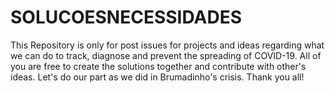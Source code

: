 # SOLUCOESNECESSIDADES
This Repository is only for post issues for projects and ideas regarding what we can do to track, diagnose and prevent 
the spreading of COVID-19.
All of you are free to create the solutions together and contribute with other's ideas.
Let's do our part as we did in Brumadinho's crisis.
Thank you all!
